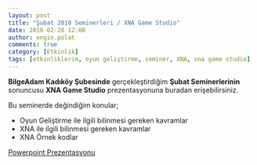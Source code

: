 ```yaml
---
layout: post
title: "Şubat 2010 Seminerleri / XNA Game Studio"
date: 2010-02-28 12:00
author: engin.polat
comments: true
category: [Etkinlik]
tags: [etkinliklerim, oyun geliştirme, seminer, XNA, xna game studio]
---
```

**BilgeAdam Kadıköy Şubesinde** gerçekleştirdiğim **Şubat  Seminerlerinin** sonuncusu **XNA Game Studio** prezentasyonuna buradan erişebilirsiniz.

Bu seminerde değindiğim konular;

*   Oyun Geliştirme ile ilgili bilinmesi gereken kavramlar
*   XNA ile ilgili bilinmesi gereken kavramlar
*   XNA Örnek kodlar

<a title="enginpolat.com: Şubat 2010 Seminerleri / XNA Game Studio" href="/assets/uploads/2010/02/XNAOyunGelistirme_Prezentasyon.rar" target="_blank" rel="noopener">Powerpoint Prezentasyonu</a>
